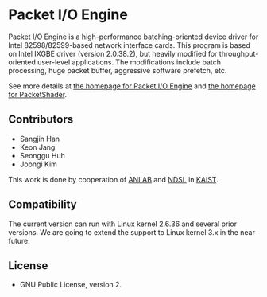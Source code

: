 # Packet I/O Engine

Packet I/O Engine is a high-performance batching-oriented device driver for Intel 82598/82599-based network interface cards.
This program is based on Intel IXGBE driver (version 2.0.38.2), but heavily modified for throughput-oriented user-level applications.
The modifications include batch processing, huge packet buffer, aggressive software prefetch, etc.

See more details at [the homepage for Packet I/O Engine](http://shader.kaist.edu/packetshader/io_engine/index.html) and [the homepage for PacketShader](http://shader.kaist.edu/packetshader/index.html).

## Contributors

 * Sangjin Han
 * Keon Jang
 * Seonggu Huh
 * Joongi Kim

This work is done by cooperation of [ANLAB](http://an.kaist.ac.kr) and [NDSL](http://www.ndsl.kaist.edu) in [KAIST](http://www.kaist.ac.kr).

## Compatibility

The current version can run with Linux kernel 2.6.36 and several prior versions.
We are going to extend the support to Linux kernel 3.x in the near future.

## License

 * GNU Public License, version 2.


